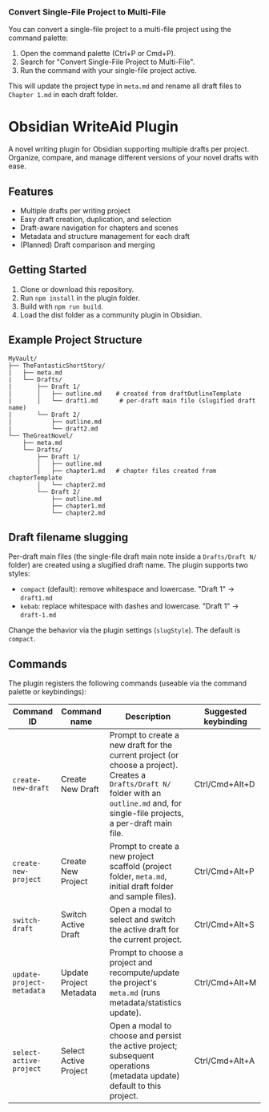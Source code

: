 ### Convert Single-File Project to Multi-File

You can convert a single-file project to a multi-file project using the command palette:

1. Open the command palette (Ctrl+P or Cmd+P).
2. Search for "Convert Single-File Project to Multi-File".
3. Run the command with your single-file project active.

This will update the project type in `meta.md` and rename all draft files to `Chapter 1.md` in each draft folder.

# Obsidian WriteAid Plugin

A novel writing plugin for Obsidian supporting multiple drafts per project. Organize, compare, and manage different versions of your novel drafts with ease.

## Features

- Multiple drafts per writing project
- Easy draft creation, duplication, and selection
- Draft-aware navigation for chapters and scenes
- Metadata and structure management for each draft
- (Planned) Draft comparison and merging

## Getting Started

1. Clone or download this repository.
2. Run `npm install` in the plugin folder.
3. Build with `npm run build`.
4. Load the dist folder as a community plugin in Obsidian.

## Example Project Structure

```
MyVault/
├── TheFantasticShortStory/
|   ├── meta.md
|   └── Drafts/
|       ├── Draft 1/
|       │   ├── outline.md    # created from draftOutlineTemplate
|       │   └── draft1.md      # per-draft main file (slugified draft name)
|       └── Draft 2/
|           ├── outline.md
|           └── draft2.md
└── TheGreatNovel/
    ├── meta.md
    └── Drafts/
        ├── Draft 1/
        │   ├── outline.md
        │   ├── chapter1.md   # chapter files created from chapterTemplate
        │   └── chapter2.md
        └── Draft 2/
            ├── outline.md
            ├── chapter1.md
            └── chapter2.md
```

## Draft filename slugging

Per-draft main files (the single-file draft main note inside a `Drafts/Draft N/` folder) are created using a slugified draft name. The plugin supports two styles:

- `compact` (default): remove whitespace and lowercase. "Draft 1" -> `draft1.md`
- `kebab`: replace whitespace with dashes and lowercase. "Draft 1" -> `draft-1.md`

Change the behavior via the plugin settings (`slugStyle`). The default is `compact`.

## Commands

The plugin registers the following commands (useable via the command palette or keybindings):

| Command ID                | Command name            | Description                                                                                                                                                                               | Suggested keybinding |
| ------------------------- | ----------------------- | ----------------------------------------------------------------------------------------------------------------------------------------------------------------------------------------- | -------------------- |
| `create-new-draft`        | Create New Draft        | Prompt to create a new draft for the current project (or choose a project). Creates a `Drafts/Draft N/` folder with an `outline.md` and, for single-file projects, a per-draft main file. | Ctrl/Cmd+Alt+D       |
| `create-new-project`      | Create New Project      | Prompt to create a new project scaffold (project folder, `meta.md`, initial draft folder and sample files).                                                                               | Ctrl/Cmd+Alt+P       |
| `switch-draft`            | Switch Active Draft     | Open a modal to select and switch the active draft for the current project.                                                                                                               | Ctrl/Cmd+Alt+S       |
| `update-project-metadata` | Update Project Metadata | Prompt to choose a project and recompute/update the project's `meta.md` (runs metadata/statistics update).                                                                                | Ctrl/Cmd+Alt+M       |
| `select-active-project`   | Select Active Project   | Open a modal to choose and persist the active project; subsequent operations (metadata update) default to this project.                                                                   | Ctrl/Cmd+Alt+A       |
